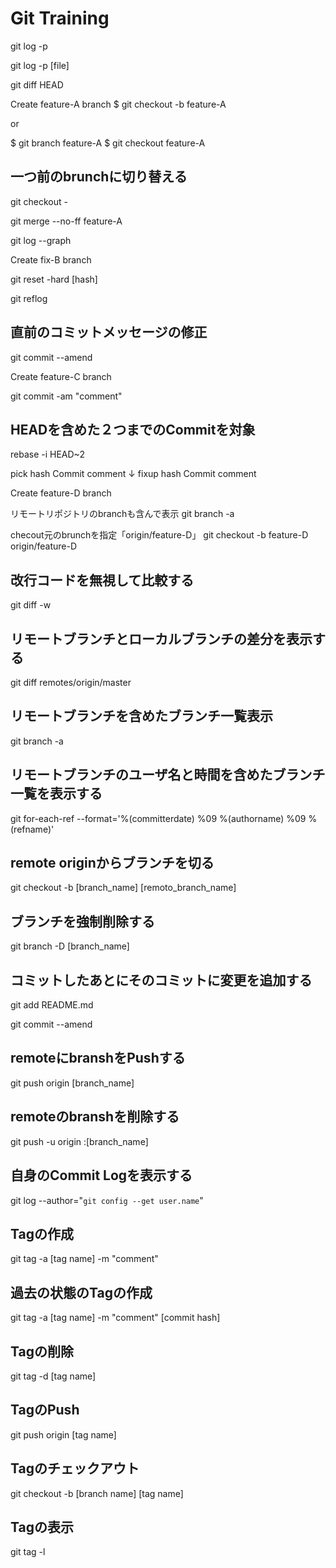 # Git Training

git log -p

git log -p [file]

git diff HEAD

Create feature-A branch
$ git checkout -b feature-A

or

$ git branch feature-A
$ git checkout feature-A

## 一つ前のbrunchに切り替える
git checkout -

git merge --no-ff feature-A

git log --graph

Create fix-B branch

git reset -hard [hash]

git reflog

## 直前のコミットメッセージの修正
git commit --amend

Create feature-C branch

git commit -am "comment"

## HEADを含めた２つまでのCommitを対象
rebase -i HEAD~2

pick hash Commit comment
↓
fixup hash Commit comment

Create feature-D branch

リモートリポジトリのbranchも含んで表示
git branch -a

checout元のbrunchを指定「origin/feature-D」
git checkout -b feature-D origin/feature-D

## 改行コードを無視して比較する

git diff -w

## リモートブランチとローカルブランチの差分を表示する

git diff remotes/origin/master

## リモートブランチを含めたブランチ一覧表示

git branch -a

## リモートブランチのユーザ名と時間を含めたブランチ一覧を表示する

git for-each-ref --format='%(committerdate) %09 %(authorname) %09 %(refname)'

## remote originからブランチを切る

git checkout -b [branch_name] [remoto_branch_name]

## ブランチを強制削除する

git branch -D [branch_name]

## コミットしたあとにそのコミットに変更を追加する

git add README.md

git commit --amend

## remoteにbranshをPushする

git push origin [branch_name]

## remoteのbranshを削除する

git push -u origin :[branch_name]

## 自身のCommit Logを表示する

git log --author="`git config --get user.name`"

## Tagの作成

git tag -a [tag name] -m "comment"

## 過去の状態のTagの作成

git tag -a [tag name] -m "comment" [commit hash]

## Tagの削除

git tag -d [tag name]

## TagのPush

git push origin [tag name]

## Tagのチェックアウト

git checkout -b [branch name] [tag name]

## Tagの表示

git tag -l